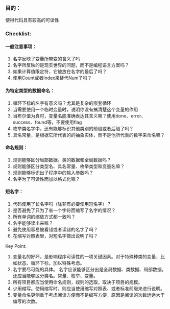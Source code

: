 ### 目的：
使得代码具有较高的可读性

### Checklist:
#### 一般注意事项：
1. 名字反映了变量所带变的含义了吗
2. 名字所反映的是现实世界的问题，而不是编程语言方案吗？
3. 如果计算值限定符，它被放在名字的最后了吗？
4. 使用Count或者Index来替代Num了吗？
#### 为特定类型的数据命名：
1. 循环下标的名字有意义吗？尤其是复杂的嵌套循环
2. 当需要使用一个临时变量时，说明你没有搞清楚这个变量的作用
3. 当布尔值为真时，变量名能准确表达其含义嘛？使用done、error、success、found等，不要使用flag
4. 枚举类名字中，还有能够标识其他类别的前缀或者后缀了吗？
5. 具名常量，是根据它所代表的的抽象实体，而不是他所代表的数字来命名嘛？
#### 命名规则：
1. 规则能够区分局部数据。类的数据和全局数据吗？
2. 规则能够区分类型名、具名常量、枚举类型和变量名嘛？
3. 规则能够标识出子程序中的输入参数吗？
4. 名字为了可读性而加以格式化嘛？
#### 短名字：
1. 代码使用了长名字吗（除非有必要使用短名字）？
2. 是否避免了只为了省一个字符而缩写了名字的情况？
3. 所有单词的缩放方式都一致吗？
4. 名字能够读出来嘛？
5. 避免使用容易被看错或者读错的名字了吗？
6. 在缩写对照表里，对短名字做出说明了吗？

Key Point:
1. 变量名的好坏，是影响程序可读性的一项关键因素。对于特殊种类的变量，比如状态、循环下标，加以特殊考虑。
2. 名字要尽可能的具体。
名字应该能够区分出是全局数据、类数据、局部数据。还应当能够区分类名。常量、枚举、变量。
3. 所有项目都应当使用命名规则，规则的选取，取决于项目的规模。
4. 少用缩写。使用缩写时，则应当使用缩写对照表、或者标准前缀来进行说明。
5. 变量命名更侧重于考虑阅读方便而不是编写方便，原因是阅读的次数远远大于编写的次数。
